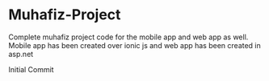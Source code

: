 # Muhafiz-Project
Complete muhafiz project code for the mobile app and web app as well. 
Mobile app has been created over ionic js and web app has been created in asp.net

Initial Commit
